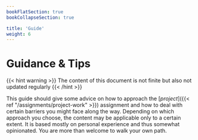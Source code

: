 ```yaml
---
bookFlatSection: true
bookCollapseSection: true

title: 'Guide'
weight: 6
---
```



Guidance & Tips
===============


{{< hint warning >}}
The content of this document is not finite but also not updated regularly
{{< /hint >}}

This guide should give some advice on how to approach the [*project*]({{< ref "/assignments/project-work" >}})
assignment and how to deal with certain barriers you might face along the way.
Depending on which approach you choose, the content may be applicable only to a certain extent. It
is based mostly on personal experience and thus somewhat opinionated. You are more than welcome to
walk your own path.
